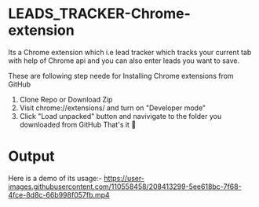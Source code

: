 # LEADS_TRACKER-Chrome-extension

Its a Chrome extension which i.e lead tracker which tracks your current tab with help of Chrome api and you can also enter leads you want to save.

These are following step neede for Installing Chrome extensions from GitHub
1. Clone Repo or Download Zip
2. Visit chrome://extensions/ and turn on "Developer mode"
3. Click "Load unpacked" button and navivigate to the folder you downloaded from GitHub
That's it 🎉


# Output
Here is a demo of its usage:-
https://user-images.githubusercontent.com/110558458/208413299-5ee618bc-7f68-4fce-8d8c-66b998f057fb.mp4

